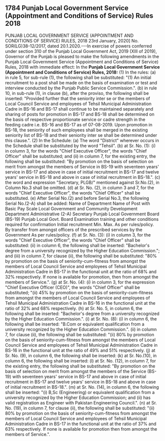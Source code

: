 ## 1784 Punjab Local Government Service (Appointment and Conditions of Service) Rules 2018
 
PUNJAB LOCAL GOVERNMENT SERVICE (APPOINTMENT AND CONDITIONS OF SERVICE) RULES, 2018
23rd January, 2020]
No. SOR(LG)38-12/2017, dated 20.1.2020.---In exercise of powers conferred under section 310 of the Punjab Local Government Act, 2019 (XIII of 2019), Governor of the Punjab is pleased to make the following amendments in the Punjab Local Government Service (Appointment and Conditions of Service) Rules, 2018 with immediate effect:
In the **Punjab Local Government Service (Appointment and Conditions of Service) Rules, 2018:**
(1) In the rules:
(a) in rule 5, for sub-rule (1), the following shall be substituted:
"(1) An initial recruitment to a post shall be made on the basis of examination or test and interview conducted by the Punjab Public Service Commission.".
(b) in rule 10, in sub-rule (1), in clause (b), after the proviso, the following shall be inserted:
"Provided further that the seniority inter se or the members of Local Council Service and employees of Tehsil Municipal Administration Cadre in BS-16 and BS-17 shall continue to be maintained separately and sharing of posts for promotion in BS-17 and BS-18 shall be determined on the basis of respective proportionate service or cadre strength in the feeding cadre i.e. BS-16 and BS-17 as of 07-08-2019. Upon promotion in BS-18, the seniority of such employees shall be merged in the existing seniority list of BS-18 and their seniority inter se shall be determined under this clause.".
(2) In the Schedule:
(a) The word "District" wherever occurs in the Schedule shall be substituted by the word "Tehsil".
(b) at Sr. No. (1):
(i) in column 3, for the words "Chief Executive Officer", the words "Chief Officer" shall be substituted; and
(ii) in column 7, for the existing entry, the following shall be substituted:
"By promotion on the basis of selection on merit from amongst the members of Service in BS-19 with seventeen years' service in BS-17 and above in case of initial recruitment in BS-17 and twelve years' service in BS-18 and above in case of initial recruitment in BS-18.".
(c) the word and expression "Secretary, PLGB/" mentioned against Sr.No.(2), in Column No.3 shall be omitted.
(d) at Sr. No. (2), in column 3 and 7, for the words "Chief Executive Officer", the words "Chief Officer" shall be substituted.
(e) After Serial No.(2) and before Serial No.3, the following Serial No.(2-A) shall be added:
Name of Department
Name of Post with Basic Pay Scale
Local Government and Community Development Department
Administrative
(2-A) Secretary Punjab Local Government Board (BS-19)
Punjab Local Govt. Board
Examination training and other conditions required for confirmation
Initial recruitment
Min.
Max.
As per rules/policy.
By transfer from amongst officers of the prescribed services by the Government
As per rules/policy.
(f) at Sr. No. (3):
(i) in column 3, for the words "Chief Executive Officer", the words "Chief Officer" shall be substituted:
(ii) in column 6, the following shall be inserted:
"Bachelor's degree from a university recognized by the Higher Education Commission."; and
(iii) in column 7, for clause (ii), the following shall be substituted:
"80% by promotion on the basis of seniority-cum-fitness from amongst the members of Local Council Service and employees of Tehsil Municipal Administration Cadre in BS-17 in the functional unit at the ratio of 68% and 32% respectively.
If none is available for promotion, then from amongst the members of Service.".
(g) at Sr. No. (4):
(i) in column 3, for the expression "Chief Executive Officer (CEO)", the words "Chief Officer" shall be substituted;
"(ii) 45% by promotion on the basis of seniority-cum-fitness from amongst the members of Local Council Service and employees of Tehsil Municipal Administration Cadre in BS-16 in the functional unit at the ratio of 32% and 68% respectively.
(h) at Sr. No. 5, in column 6, the following shall be inserted:
"Bachelor's degree from a university recognized by the Higher Education Commission.".
(i) at Sr. No. (8):
(i) in column 6, the following shall be inserted:
"B.Com or equivalent qualification from a university recognized by the Higher Education Commission.".
(ii) in column 7, for clause (ii), the following shall be substituted:
"(ii) 80% by promotion on the basis of seniority-cum-fitness from amongst the members of Local Council Service and employees of Tehsil Municipal Administration Cadre in BS-16 in the functional unit at the ratio of 49% and 51% respectively.
(j) at Sr. No. (9), in column 6, the following shall be inserted:
(k) at Sr. No.(10), in column 6, the following shall be inserted:
(l) at Sr. No. (12), in column 7, for the existing entry, the following shall be substituted:
"By promotion on the basis of selection on merit from amongst the members of the Service (BS-19) with seventeen years' service in BS-17 and above in case of initial recruitment in BS-17 and twelve years' service in BS-18 and above in case of initial recruitment in BS-18.".
(m) at Sr. No. (14), in column 6, the following shall be inserted:
"(i) B,Sc (Engineering) or equivalent qualification from a university recognized by the Higher Education Commission; and
(ii) has valid registration as Engineer with Pakistan Engineering Council.".
(n) at Sr. No. (19), in column 7, for clause (ii), the following shall be substituted:
"(ii) 80% by promotion on the basis of seniority-cum-fitness from amongst the members of Local Council Service and employees of Tehsil Municipal Administration Cadre in BS-17 in the functional unit at the ratio of 37% and 63% respectively.
If none is available for promotion then from amongst the members of Service.".

